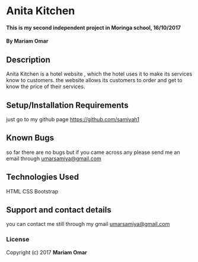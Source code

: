 # Anita Kitchen

#### This is my second independent project in Moringa school, 16/10/2017

#### By **Mariam Omar**

## Description

Anita Kitchen is a hotel website , which the hotel uses it to make its services know to customers. the website allows its customers to order and get to know the price of their services.

## Setup/Installation Requirements

just go to my github page https://github.com/samiyah1



## Known Bugs

so far there are no bugs but if you came across any please send me an email through
umarsamiya@gmail.com

## Technologies Used
HTML
CSS
Bootstrap

## Support and contact details
you can contact me still through my gmail umarsamiya@gmail.com

### License


Copyright (c) 2017 **Mariam Omar**
